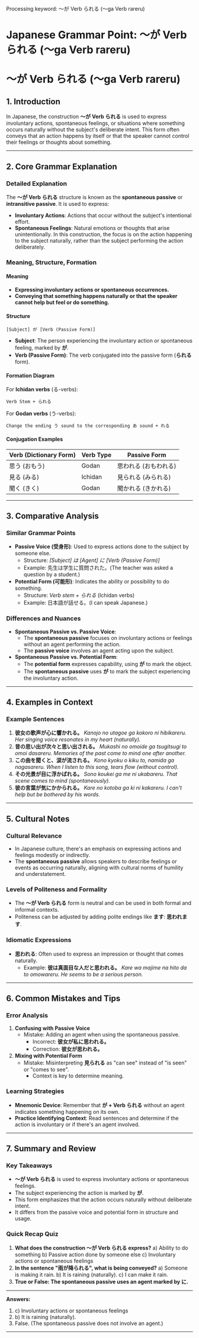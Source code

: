 Processing keyword: ～が Verb られる (〜ga Verb rareru)
# Japanese Grammar Point: ～が Verb られる (〜ga Verb rareru)
# ～が Verb られる (〜ga Verb rareru)
## 1. Introduction
In Japanese, the construction **～が Verb られる** is used to express involuntary actions, spontaneous feelings, or situations where something occurs naturally without the subject's deliberate intent. This form often conveys that an action happens by itself or that the speaker cannot control their feelings or thoughts about something.

---
## 2. Core Grammar Explanation
### Detailed Explanation
The **～が Verb られる** structure is known as the **spontaneous passive** or **intransitive passive**. It is used to express:
- **Involuntary Actions**: Actions that occur without the subject's intentional effort.
- **Spontaneous Feelings**: Natural emotions or thoughts that arise unintentionally.
In this construction, the focus is on the action happening to the subject naturally, rather than the subject performing the action deliberately.
### Meaning, Structure, Formation
#### Meaning
- **Expressing involuntary actions or spontaneous occurrences.**
- **Conveying that something happens naturally or that the speaker cannot help but feel or do something.**
#### Structure
```
[Subject] が [Verb (Passive Form)]
```
- **Subject**: The person experiencing the involuntary action or spontaneous feeling, marked by **が**.
- **Verb (Passive Form)**: The verb conjugated into the passive form (**られる** form).
#### Formation Diagram
For **Ichidan verbs** (る-verbs):
```
Verb Stem + られる
```
For **Godan verbs** (う-verbs):
```
Change the ending う sound to the corresponding あ sound + れる
```
#### Conjugation Examples
| Verb (Dictionary Form) | Verb Type | Passive Form      |
|------------------------|-----------|-------------------|
| 思う (おもう)           | Godan     | 思われる (おもわれる) |
| 見る (みる)             | Ichidan   | 見られる (みられる)   |
| 聞く (きく)             | Godan     | 聞かれる (きかれる)   |
---
## 3. Comparative Analysis
### Similar Grammar Points
- **Passive Voice (受身形)**: Used to express actions done to the subject by someone else.
  - Structure: *[Subject] は [Agent] に [Verb (Passive Form)]*
  - Example: 先生は学生に質問された。(The teacher was asked a question by a student.)
- **Potential Form (可能形)**: Indicates the ability or possibility to do something.
  - Structure: *Verb stem + られる* (Ichidan verbs)
  - Example: 日本語が話せる。(I can speak Japanese.)
### Differences and Nuances
- **Spontaneous Passive vs. Passive Voice**:
  - The **spontaneous passive** focuses on involuntary actions or feelings without an agent performing the action.
  - The **passive voice** involves an agent acting upon the subject.
- **Spontaneous Passive vs. Potential Form**:
  - The **potential form** expresses capability, using **が** to mark the object.
  - The **spontaneous passive** uses **が** to mark the subject experiencing the involuntary action.
---
## 4. Examples in Context
### Example Sentences
1. **彼女の歌声が心に響かれる。**
   *Kanojo no utagoe ga kokoro ni hibikareru.*
   *Her singing voice resonates in my heart (naturally).*
2. **昔の思い出が次々と思い出される。**
   *Mukashi no omoide ga tsugitsugi to omoi dasareru.*
   *Memories of the past come to mind one after another.*
3. **この曲を聞くと、涙が流される。**
   *Kono kyoku o kiku to, namida ga nagasareru.*
   *When I listen to this song, tears flow (without control).*
4. **その光景が目に浮かばれる。**
   *Sono koukei ga me ni ukabareru.*
   *That scene comes to mind (spontaneously).*
5. **彼の言葉が気にかかられる。**
   *Kare no kotoba ga ki ni kakareru.*
   *I can't help but be bothered by his words.*
---
## 5. Cultural Notes
### Cultural Relevance
- In Japanese culture, there's an emphasis on expressing actions and feelings modestly or indirectly.
- The **spontaneous passive** allows speakers to describe feelings or events as occurring naturally, aligning with cultural norms of humility and understatement.
### Levels of Politeness and Formality
- The **～が Verb られる** form is neutral and can be used in both formal and informal contexts.
- Politeness can be adjusted by adding polite endings like **ます**: **思われます**.
### Idiomatic Expressions
- **思われる**: Often used to express an impression or thought that comes naturally.
  - Example: **彼は真面目な人だと思われる。**
    *Kare wa majime na hito da to omowareru.*
    *He seems to be a serious person.*
---
## 6. Common Mistakes and Tips
### Error Analysis
1. **Confusing with Passive Voice**
   - Mistake: Adding an agent when using the spontaneous passive.
     - Incorrect: **彼女が私に思われる。**
     - Correction: **彼女が思われる。**
2. **Mixing with Potential Form**
   - Mistake: Misinterpreting **見られる** as "can see" instead of "is seen" or "comes to see".
     - Context is key to determine meaning.
### Learning Strategies
- **Mnemonic Device**: Remember that **が + Verb られる** without an agent indicates something happening on its own.
- **Practice Identifying Context**: Read sentences and determine if the action is involuntary or if there's an agent involved.
---
## 7. Summary and Review
### Key Takeaways
- **～が Verb られる** is used to express involuntary actions or spontaneous feelings.
- The subject experiencing the action is marked by **が**.
- This form emphasizes that the action occurs naturally without deliberate intent.
- It differs from the passive voice and potential form in structure and usage.
### Quick Recap Quiz
1. **What does the construction ～が Verb られる express?**
   a) Ability to do something
   b) Passive action done by someone else
   c) Involuntary actions or spontaneous feelings
2. **In the sentence "雨が降られる", what is being conveyed?**
   a) Someone is making it rain.
   b) It is raining (naturally).
   c) I can make it rain.
3. **True or False: The spontaneous passive uses an agent marked by に.**
---
**Answers:**
1. c) Involuntary actions or spontaneous feelings
2. b) It is raining (naturally).
3. False. (The spontaneous passive does not involve an agent.)
---
